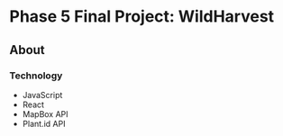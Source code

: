 # Phase 5 Final Project: WildHarvest

## About

### Technology
* JavaScript
* React
* MapBox API
* Plant.id API
